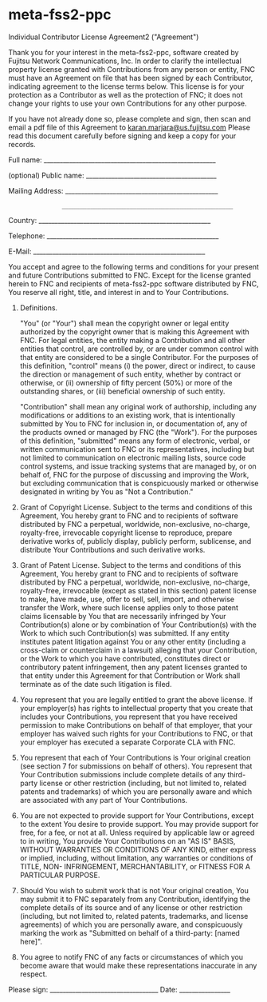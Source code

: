 # meta-fss2-ppc
Individual Contributor License Agreement2 ("Agreement") 
 
Thank you for your interest in the meta-fss2-ppc, software created by Fujitsu Network Communications, Inc.  In order to clarify the intellectual property license granted with Contributions from any person or entity, FNC must have an Agreement on file that has been signed by each Contributor, indicating agreement to the license terms below. This license is for your protection as a Contributor as well as the protection of FNC; it does not change your rights to use your own Contributions for any other purpose. 
 
If you have not already done so, please complete and sign, then scan and email a pdf file of this Agreement to karan.marjara@us.fujitsu.com Please read this document carefully before signing and keep a copy for your records. 
 
  Full name: ______________________________________________________ 
 
  (optional) Public name: _________________________________________ 
 
  Mailing Address: ________________________________________________ 
 
                   ________________________________________________ 
 
  Country:   ______________________________________________________ 
 
  Telephone: ______________________________________________________ 
 
  E-Mail:    ______________________________________________________ 
 
 
You accept and agree to the following terms and conditions for your present and future Contributions submitted to FNC.  Except for the license granted herein to FNC and recipients of meta-fss2-ppc software distributed by FNC, You reserve all right, title, and interest in and to Your Contributions. 
 
1. Definitions. 
 
   "You" (or "Your") shall mean the copyright owner or legal entity    authorized by the copyright owner that is making this Agreement    with FNC. For legal entities, the entity making a Contribution    and all other entities that control, are controlled by, or are    under common control with that entity are considered to    be a single Contributor. For the purposes of this definition,    "control" means (i) the power, direct or indirect, to cause the    direction or management of such entity, whether by contract or    otherwise, or (ii) ownership of fifty percent (50%) or more of the    outstanding shares, or (iii) beneficial ownership of such entity. 
 
   "Contribution" shall mean any original work of authorship,    including any modifications or additions to an existing work, that    is intentionally submitted by You to FNC for inclusion 
   in, or documentation of, any of the products owned or managed by    FNC (the "Work"). For the purposes of this definition,    "submitted" means any form of electronic, verbal, or written    communication sent to FNC or its representatives,    including but not limited to communication on electronic mailing    lists, source code control systems, and issue tracking systems that    are managed by, or on behalf of, FNC for the purpose of    discussing and improving the Work, but excluding communication that    is conspicuously marked or otherwise designated in writing by You    as "Not a Contribution." 
 
2. Grant of Copyright License. Subject to the terms and conditions of    this Agreement, You hereby grant to FNC and to    recipients of software distributed by FNC a perpetual,    worldwide, non-exclusive, no-charge, royalty-free, irrevocable    copyright license to reproduce, prepare derivative works of,    publicly display, publicly perform, sublicense, and distribute Your    Contributions and such derivative works. 
 
3. Grant of Patent License. Subject to the terms and conditions of    this Agreement, You hereby grant to FNC and to    recipients of software distributed by FNC a perpetual,    worldwide, non-exclusive, no-charge, royalty-free, irrevocable    (except as stated in this section) patent license to make, have    made, use, offer to sell, sell, import, and otherwise transfer the    Work, where such license applies only to those patent claims    licensable by You that are necessarily infringed by Your    Contribution(s) alone or by combination of Your Contribution(s)    with the Work to which such Contribution(s) was submitted. If any    entity institutes patent litigation against You or any other entity    (including a cross-claim or counterclaim in a lawsuit) alleging    that your Contribution, or the Work to which you have contributed,    constitutes direct or contributory patent infringement, then any    patent licenses granted to that entity under this Agreement for    that Contribution or Work shall terminate as of the date such    litigation is filed. 
 
4. You represent that you are legally entitled to grant the above    license. If your employer(s) has rights to intellectual property    that you create that includes your Contributions, you represent    that you have received permission to make Contributions on behalf    of that employer, that your employer has waived such rights for    your Contributions to FNC, or that your employer has    executed a separate Corporate CLA with FNC. 
 
5. You represent that each of Your Contributions is Your original    creation (see section 7 for submissions on behalf of others).  You    represent that Your Contribution submissions include complete    details of any third-party license or other restriction (including,    but not limited to, related patents and trademarks) of which you    are personally aware and which are associated with any part of Your    Contributions. 
 
6. You are not expected to provide support for Your Contributions,    except to the extent You desire to provide support. You may provide    support for free, for a fee, or not at all. Unless required by    applicable law or agreed to in writing, You provide Your    Contributions on an "AS IS" BASIS, WITHOUT WARRANTIES OR CONDITIONS    OF ANY KIND, either express or implied, including, without    limitation, any warranties or conditions of TITLE, NON- 
   INFRINGEMENT, MERCHANTABILITY, or FITNESS FOR A PARTICULAR PURPOSE. 
 
7. Should You wish to submit work that is not Your original creation, 
   You may submit it to FNC separately from any 
   Contribution, identifying the complete details of its source and of    any license or other restriction (including, but not limited to,    related patents, trademarks, and license agreements) of which you    are personally aware, and conspicuously marking the work as    "Submitted on behalf of a third-party: [named here]". 
 
8. You agree to notify FNC of any facts or circumstances of    which you become aware that would make these representations    inaccurate in any respect. 
 
Please sign: __________________________________ Date: ________________ 
 
